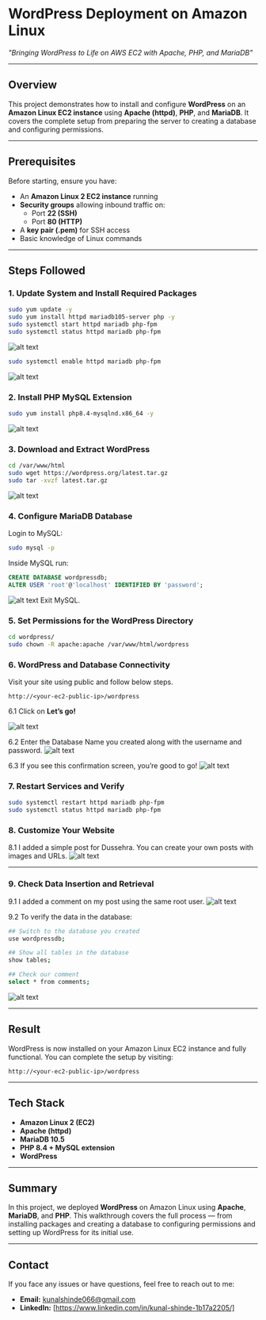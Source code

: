 
# WordPress Deployment on Amazon Linux  
*"Bringing WordPress to Life on AWS EC2 with Apache, PHP, and MariaDB"*  

---

## Overview  
This project demonstrates how to install and configure **WordPress** on an **Amazon Linux EC2 instance** using **Apache (httpd)**, **PHP**, and **MariaDB**. It covers the complete setup from preparing the server to creating a database and configuring permissions.

---

## Prerequisites  
Before starting, ensure you have:  
- An **Amazon Linux 2 EC2 instance** running  
- **Security groups** allowing inbound traffic on:
  - Port **22 (SSH)**
  - Port **80 (HTTP)**
- A **key pair (.pem)** for SSH access  
- Basic knowledge of Linux commands  

---

## Steps Followed  

### 1. Update System and Install Required Packages  
```bash
sudo yum update -y
sudo yum install httpd mariadb105-server php -y
sudo systemctl start httpd mariadb php-fpm
sudo systemctl status httpd mariadb php-fpm
````

![alt text](image.png)

```bash
sudo systemctl enable httpd mariadb php-fpm
```

![alt text](image-1.png)

### 2. Install PHP MySQL Extension

```bash
sudo yum install php8.4-mysqlnd.x86_64 -y
```

![alt text](image-2.png)

### 3. Download and Extract WordPress

```bash
cd /var/www/html
sudo wget https://wordpress.org/latest.tar.gz
sudo tar -xvzf latest.tar.gz
```

![alt text](image-3.png)

### 4. Configure MariaDB Database

Login to MySQL:

```bash
sudo mysql -p
```

Inside MySQL run:

```sql
CREATE DATABASE wordpressdb;
ALTER USER 'root'@'localhost' IDENTIFIED BY 'password';
```

![alt text](image-7.png)
Exit MySQL.

### 5. Set Permissions for the WordPress Directory

```bash
cd wordpress/
sudo chown -R apache:apache /var/www/html/wordpress
```

### 6. WordPress and Database Connectivity

Visit your site using public and follow below steps.

```
http://<your-ec2-public-ip>/wordpress
```

6.1 Click on **Let’s go!**

![alt text](image-4.png)

6.2 Enter the Database Name you created along with the username and password.
![alt text](image-5.png)

6.3 If you see this confirmation screen, you’re good to go!
![alt text](image-6.png)

### 7. Restart Services and Verify

```bash
sudo systemctl restart httpd mariadb php-fpm
sudo systemctl status httpd mariadb php-fpm
```

### 8. Customize Your Website

8.1 I added a simple post for Dussehra. You can create your own posts with images and URLs.
![alt text](image-8.png)

---

### 9. Check Data Insertion and Retrieval

9.1 I added a comment on my post using the same root user.
![alt text](image-9.png)

9.2 To verify the data in the database:

```bash
## Switch to the database you created
use wordpressdb;

## Show all tables in the database
show tables;

## Check our comment
select * from comments;
```

![alt text](image-10.png)

---

## Result

WordPress is now installed on your Amazon Linux EC2 instance and fully functional. You can complete the setup by visiting:

```
http://<your-ec2-public-ip>/wordpress
```

---

## Tech Stack

* **Amazon Linux 2 (EC2)**
* **Apache (httpd)**
* **MariaDB 10.5**
* **PHP 8.4 + MySQL extension**
* **WordPress**

---

## Summary

In this project, we deployed **WordPress** on Amazon Linux using **Apache**, **MariaDB**, and **PHP**. This walkthrough covers the full process — from installing packages and creating a database to configuring permissions and setting up WordPress for its initial use.

---

## Contact

If you face any issues or have questions, feel free to reach out to me:

* **Email:** [kunalshinde066@gmail.com](mailto:kunalshinde066@gmail.com)
* **LinkedIn:** [https://www.linkedin.com/in/kunal-shinde-1b17a2205/]
